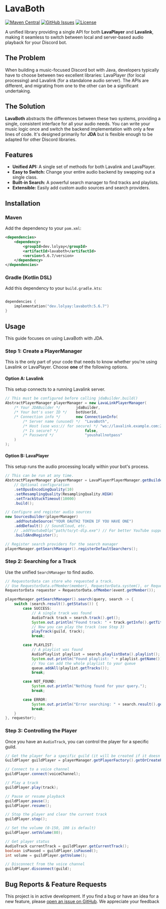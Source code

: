 # LavaBoth

[![Maven Central](https://img.shields.io/maven-central/v/dev.lolyay/lavaboth?style=for-the-badge&label=Maven%20Central)](https://search.maven.org/artifact/dev.lolyay/lavaboth)
[![GitHub Issues](https://img.shields.io/github/issues/LOLYAY-INC/LavaBoth?style=for-the-badge)](https://github.com/LOLYAY-INC/LavaBoth/issues)
[![License](https://img.shields.io/github/license/LOLYAY-INC/LavaBoth?style=for-the-badge)](https://github.com/LOLYAY-INC/LavaBoth/blob/main/LICENSE)

A unified library providing a single API for both **LavaPlayer** and **Lavalink**, making it seamless to switch between local and server-based audio playback for your Discord bot.

## The Problem
When building a music-focused Discord bot with Java, developers typically have to choose between two excellent libraries: LavaPlayer (for local processing) and Lavalink (for a standalone audio server). The APIs are different, and migrating from one to the other can be a significant undertaking.

## The Solution
**LavaBoth** abstracts the differences between these two systems, providing a single, consistent interface for all your audio needs. You can write your music logic once and switch the backend implementation with only a few lines of code. It's designed primarily for **JDA** but is flexible enough to be adapted for other Discord libraries.

## Features
*   **Unified API:** A single set of methods for both Lavalink and LavaPlayer.
*   **Easy to Switch:** Change your entire audio backend by swapping out a single class.
*   **Built-in Search:** A powerful search manager to find tracks and playlists.
*   **Extensible:** Easily add custom audio sources and search providers.

## Installation

### Maven
Add the dependency to your `pom.xml`:
```xml
<dependencies>
    <dependency>
        <groupId>dev.lolyay</groupId>
        <artifactId>lavaboth</artifactId>
        <version>5.6.7/version>
    </dependency>
</dependencies>
```

### Gradle (Kotlin DSL)
Add this dependency to your `build.gradle.kts`:
```kotlin

dependencies {
    implementation("dev.lolyay:lavaboth:5.6.7")
}
```

## Usage
This guide focuses on using LavaBoth with JDA.

### Step 1: Create a PlayerManager
This is the only part of your code that needs to know whether you're using Lavalink or LavaPlayer. Choose **one** of the following options.

#### Option A: Lavalink
This setup connects to a running Lavalink server.
```java
// This must be configured before calling jdaBuilder.build()
AbstractPlayerManager playerManager = new LavaLinkPlayerManager(
    /* Your JDABuilder */       jdaBuilder,
    /* Your bot's user ID */    botUserId,
    /* Connection info */       new ConnectionInfo(
        /* Server name (unused) */  "LavaBoth",
        /* Host (use wss:// for secure) */ "ws://lavalink.example.com:2333",
        /* Is secure? */            false,
        /* Password */              "youshallnotpass"
    )
);
```

#### Option B: LavaPlayer
This setup runs the audio processing locally within your bot's process.
```java
// This can be run at any time.
AbstractPlayerManager playerManager = LavaPlayerPlayerManager.getBuilder()
    // Optional configuration
    .setOpusEncodingQuality(10)
    .setResamplingQuality(ResamplingQuality.HIGH)
    .setTrackStuckTimeout(10000)
    .build();

// Configure and register audio sources
new SourcesBuilder(playerManager)
    .addYoutubeSource("YOUR OAUTH2 TOKEN IF YOU HAVE ONE")
    .addDefault() // SoundCloud, etc.
    // .addYoutubeDlp("path/to/yt-dlp.exe") // For better YouTube support
    .buildAndRegister();

// Register search providers for the search manager
playerManager.getSearchManager().registerDefaultSearchers();
```

### Step 2: Searching for a Track
Use the unified `SearchManager` to find audio.

```java
// RequestorData can store who requested a track.
// Use RequestorData.ofMember(member), RequestorData.system(), or RequestorData.anonymous().
RequestorData requestor = RequestorData.ofMember(event.getMember());

playerManager.getSearchManager().search(query, search -> {
    switch (search.result().getStatus()) {
        case SUCCESS:
            // A single track was found
            AudioTrack track = search.track().get();
            System.out.println("Found track: " + track.getInfo().getTitle());
            // Now you can play the track (see Step 3)
            playTrack(guild, track);
            break;

        case PLAYLIST:
            // A playlist was found
            AudioPlaylist playlist = search.playlistData().playlist();
            System.out.println("Found playlist: " + playlist.getName());
            // You can add the whole playlist to your queue
            queue.addAll(playlist.getTracks());
            break;

        case NOT_FOUND:
            System.out.println("Nothing found for your query.");
            break;

        case ERROR:
            System.out.println("Error searching: " + search.result().getMessage());
            break;
    }
}, requestor);
```

### Step 3: Controlling the Player
Once you have an `AudioTrack`, you can control the player for a specific guild.

```java
// Get the player for a specific guild (it will be created if it doesn't exist)
GuildPlayer guildPlayer = playerManager.getPlayerFactory().getOrCreatePlayer(guild.getIdLong());

// Connect to a voice channel
guildPlayer.connect(voiceChannel);

// Play a track
guildPlayer.play(track);

// Pause or resume playback
guildPlayer.pause();
guildPlayer.resume();

// Stop the player and clear the current track
guildPlayer.stop();

// Set the volume (0-150, 100 is default)
guildPlayer.setVolume(80);

// Get player status
AudioTrack currentTrack = guildPlayer.getCurrentTrack();
boolean isPaused = guildPlayer.isPaused();
int volume = guildPlayer.getVolume();

// Disconnect from the voice channel
guildPlayer.disconnect(guild);
```

## Bug Reports & Feature Requests
This project is in active development. If you find a bug or have an idea for a new feature, please [open an issue on GitHub](https://github.com/LOLYAY-INC/LavaBoth/issues). We appreciate your feedback
